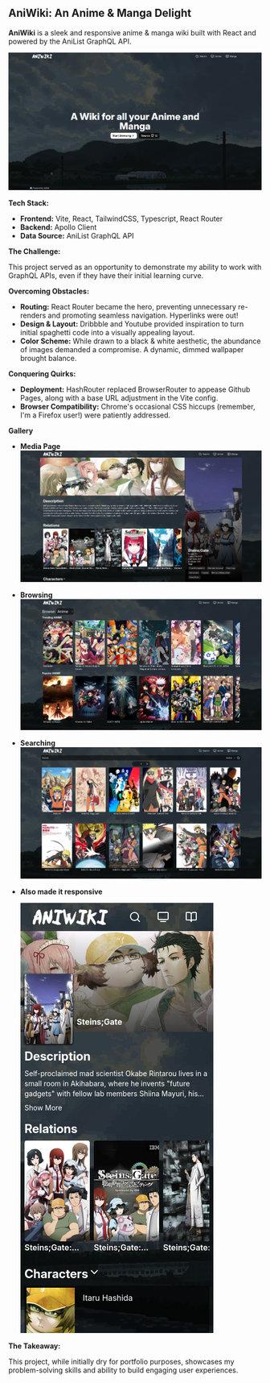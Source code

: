 ## AniWiki: An Anime & Manga Delight

**AniWiki** is a sleek and responsive anime & manga wiki built with React and powered by the AniList GraphQL API. 

![](https://github.com/NotMatta/aniwiki/blob/main/public/gallery/screenshot2.png?raw=true)

**Tech Stack:**

* **Frontend:** Vite, React, TailwindCSS, Typescript, React Router
* **Backend:** Apollo Client 
* **Data Source:** AniList GraphQL API

**The Challenge:**

This project served as an opportunity to demonstrate my ability to work with GraphQL APIs, even if they have their initial learning curve.

**Overcoming Obstacles:**

* **Routing:** React Router became the hero, preventing unnecessary re-renders and promoting seamless navigation. Hyperlinks were out!
* **Design & Layout:** Dribbble and Youtube provided inspiration to turn initial spaghetti code into a visually appealing layout.
* **Color Scheme:** While drawn to a black & white aesthetic, the abundance of images demanded a compromise. A dynamic, dimmed wallpaper brought balance.

**Conquering Quirks:**

* **Deployment:** HashRouter replaced BrowserRouter to appease Github Pages, along with a base URL adjustment in the Vite config.
* **Browser Compatibility:** Chrome's occasional CSS hiccups (remember, I'm a Firefox user!) were patiently addressed.

**Gallery**
* **Media Page**
  ![](https://github.com/NotMatta/aniwiki/blob/main/public/gallery/screenshot1.png?raw=true])

* **Browsing**
  ![](https://github.com/NotMatta/aniwiki/blob/main/public/gallery/screenshot3.png?raw=true)

* **Searching**
  ![](https://github.com/NotMatta/aniwiki/blob/main/public/gallery/screenshot4.png?raw=true)

* **Also made it responsive**

  ![](https://github.com/NotMatta/aniwiki/blob/main/public/gallery/screenshot5.png?raw=true)

**The Takeaway:**

This project, while initially dry for portfolio purposes, showcases my problem-solving skills and ability to build engaging user experiences.
